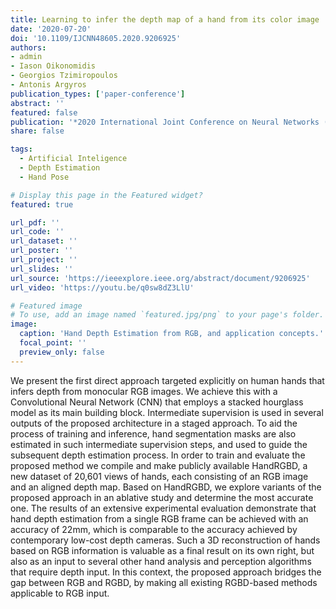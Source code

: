 ```yaml
---
title: Learning to infer the depth map of a hand from its color image
date: '2020-07-20'
doi: '10.1109/IJCNN48605.2020.9206925'
authors:
- admin
- Iason Oikonomidis
- Georgios Tzimiropoulos
- Antonis Argyros
publication_types: ['paper-conference']
abstract: ''
featured: false
publication: '*2020 International Joint Conference on Neural Networks (IJCNN)*'
share: false

tags:
  - Artificial Inteligence
  - Depth Estimation
  - Hand Pose

# Display this page in the Featured widget?
featured: true

url_pdf: ''
url_code: ''
url_dataset: ''
url_poster: ''
url_project: ''
url_slides: ''
url_source: 'https://ieeexplore.ieee.org/abstract/document/9206925'
url_video: 'https://youtu.be/q0sw8dZ3LlU'

# Featured image
# To use, add an image named `featured.jpg/png` to your page's folder.
image:
  caption: 'Hand Depth Estimation from RGB, and application concepts.'
  focal_point: ''
  preview_only: false
---
```


We present the first direct approach targeted explicitly on human hands that infers depth from monocular RGB images. We achieve this with a Convolutional Neural Network (CNN) that employs a stacked hourglass model as its main building block. Intermediate supervision is used in several outputs of the proposed architecture in a staged approach. To aid the process of training and inference, hand segmentation masks are also estimated in such intermediate supervision steps, and used to guide the subsequent depth estimation process. In order to train and evaluate the proposed method we compile and make publicly available HandRGBD, a new dataset of 20,601 views of hands, each consisting of an RGB image and an aligned depth map. Based on HandRGBD, we explore variants of the proposed approach in an ablative study and determine the most accurate one. The results of an extensive experimental evaluation demonstrate that hand depth estimation from a single RGB frame can be achieved with an accuracy of 22mm, which is comparable to the accuracy achieved by contemporary low-cost depth cameras. Such a 3D reconstruction of hands based on RGB information is valuable as a final result on its own right, but also as an input to several other hand analysis and perception algorithms that require depth input. In this context, the proposed approach bridges the gap between RGB and RGBD, by making all existing RGBD-based methods applicable to RGB input.